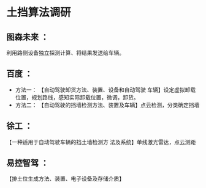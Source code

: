 # 土挡算法调研

## 图森未来 ：
利用路侧设备独立探测计算、将结果发送给车辆。

## 百度 ：
- 方法一： 【自动驾驶卸货方法、装置、设备和自动驾驶
车辆】设定虚拟卸载位置，规划路线，感知实际卸载位置，微调，卸货。
- 方法二： 【自动驾驶的挡墙检测方法、装置及车辆】点云检测，分类确定挡墙

## 徐工 ：
【一种适用于自动驾驶车辆的挡土墙检测方
法及系统】单线激光雷达，点云测距

## 易控智驾 ：
【排土位生成方法、装置、电子设备及存储介质】


